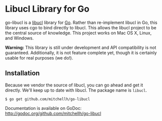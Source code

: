 # Libucl Library for Go

go-libucl is a [libucl](https://github.com/vstakhov/libucl) library for
[Go](http://golang.org). Rather than re-implement libucl in Go, this library
uses cgo to bind directly to libucl. This allows the libucl project to be
the central source of knowledge. This project works on Mac OS X, Linux, and
Windows.

**Warning:** This library is still under development and API compatibility
is not guaranteed. Additionally, it is not feature complete yet, though
it is certainly usable for real purposes (we do!).

## Installation

Because we vendor the source of libucl, you can go ahead and get it directly.
We'll keep up to date with libucl. The package name is `libucl`.

```
$ go get github.com/mitchellh/go-libucl
```

Documentation is available on GoDoc: http://godoc.org/github.com/mitchellh/go-libucl
